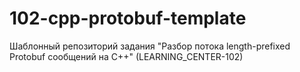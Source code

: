 # 102-cpp-protobuf-template

Шаблонный репозиторий задания "Разбор потока length-prefixed Protobuf сообщений на C++" (LEARNING_CENTER-102)
